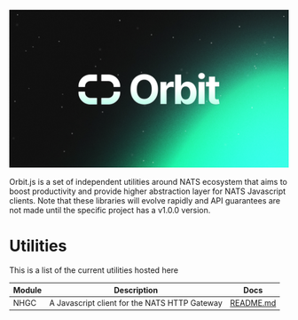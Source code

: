 <p align="center">
  <img src="orbit.png">
</p>

Orbit.js is a set of independent utilities around NATS ecosystem that aims to
boost productivity and provide higher abstraction layer for NATS Javascript
clients. Note that these libraries will evolve rapidly and API guarantees are
not made until the specific project has a v1.0.0 version.

# Utilities

This is a list of the current utilities hosted here

| Module | Description                                   | Docs                        |
| ------ | --------------------------------------------- | --------------------------- |
| NHGC   | A Javascript client for the NATS HTTP Gateway | [README.md](nhgc/README.md) |
